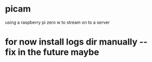 # picam

using a raspberry pi zero w to stream on to a server

# for now install logs dir manually -- fix in the future maybe
